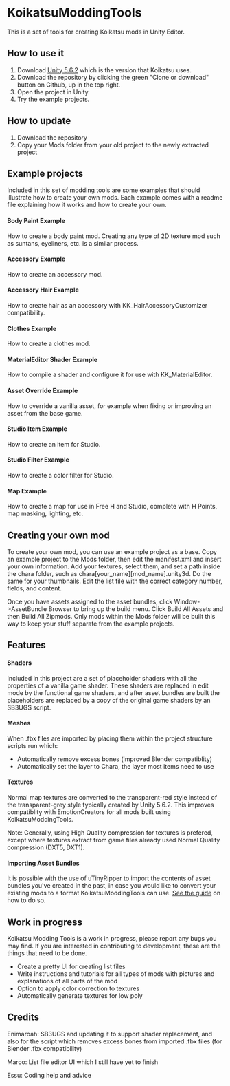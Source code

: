# KoikatsuModdingTools
This is a set of tools for creating Koikatsu mods in Unity Editor.

## How to use it
1. Download [Unity 5.6.2](https://unity3d.com/get-unity/download/archive) which is the version that Koikatsu uses.
2. Download the repository by clicking the green "Clone or download" button on Github, up in the top right.
3. Open the project in Unity.
4. Try the example projects.

## How to update
1. Download the repository
2. Copy your Mods folder from your old project to the newly extracted project

## Example projects
Included in this set of modding tools are some examples that should illustrate how to create your own mods. Each example comes with a readme file explaining how it works and how to create your own.

#### Body Paint Example
How to create a body paint mod. Creating any type of 2D texture mod such as suntans, eyeliners, etc. is a similar process.

#### Accessory Example
How to create an accessory mod.

#### Accessory Hair Example
How to create hair as an accessory with KK_HairAccessoryCustomizer compatibility.

#### Clothes Example
How to create a clothes mod.

#### MaterialEditor Shader Example
How to compile a shader and configure it for use with KK_MaterialEditor.

#### Asset Override Example
How to override a vanilla asset, for example when fixing or improving an asset from the base game.

#### Studio Item Example
How to create an item for Studio.

#### Studio Filter Example
How to create a color filter for Studio.

#### Map Example
How to create a map for use in Free H and Studio, complete with H Points, map masking, lighting, etc.

## Creating your own mod
To create your own mod, you can use an example project as a base. Copy an example project to the Mods folder, then edit the manifest.xml and insert your own information. Add your textures, select them, and set a path inside the chara folder, such as chara\[your_name]\[mod_name].unity3d. Do the same for your thumbnails. Edit the list file with the correct category number, fields, and content.

Once you have assets assigned to the asset bundles, click Window->AssetBundle Browser to bring up the build menu. Click Build All Assets and then Build All Zipmods. Only mods within the Mods folder will be built this way to keep your stuff separate from the example projects.

## Features
#### Shaders
Included in this project are a set of placeholder shaders with all the properties of a vanilla game shader. These shaders are replaced in edit mode by the functional game shaders, and after asset bundles are built the placeholders are replaced by a copy of the original game shaders by an SB3UGS script.

#### Meshes
When .fbx files are imported by placing them within the project structure scripts run which:
* Automatically remove excess bones (improved Blender compatiblity)
* Automatically set the layer to Chara, the layer most items need to use

#### Textures
Normal map textures are converted to the transparent-red style instead of the transparent-grey style typically created by Unity 5.6.2. This improves compatiblity with EmotionCreators for all mods built using KoikatsuModdingTools.

Note: Generally, using High Quality compression for textures is prefered, except where textures extract from game files already used Normal Quality compression (DXT5, DXT1).

#### Importing Asset Bundles
It is possible with the use of uTinyRipper to import the contents of asset bundles you've created in the past, in case you would like to convert your existing mods to a format KoikatsuModdingTools can use. [See the guide](https://github.com/IllusionMods/KoikatsuModdingTools/wiki/Importing-Contents-Of-AssetBundles) on how to do so.

## Work in progress
Koikatsu Modding Tools is a work in progress, please report any bugs you may find. If you are interested in contributing to development, these are the things that need to be done.

* Create a pretty UI for creating list files
* Write instructions and tutorials for all types of mods with pictures and explanations of all parts of the mod
* Option to apply color correction to textures
* Automatically generate textures for low poly

## Credits
Enimaroah: SB3UGS and updating it to support shader replacement, and also for the script which removes excess bones from imported .fbx files (for Blender .fbx compatibility)

Marco: List file editor UI which I still have yet to finish

Essu: Coding help and advice
